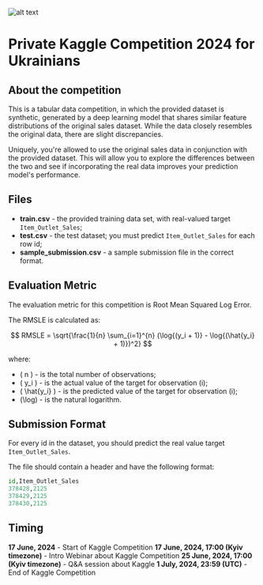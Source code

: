 ![alt text](https://cdn.prod.website-files.com/5fc212183117036dc3c635d0/611f5ebe2709f0744c0f4413_Sourcing%20talent%20on%20Kaggle%20image.png)

# Private Kaggle Competition 2024 for Ukrainians
## About the competition
This is a tabular data competition, in which the provided dataset is synthetic, generated by a deep learning model that shares similar feature distributions of the original sales dataset. While the data closely resembles the original data, there are slight discrepancies.

Uniquely, you're allowed to use the original sales data in conjunction with the provided dataset. This will allow you to explore the differences between the two and see if incorporating the real data improves your prediction model's performance.

## Files
- **train.csv** - the provided training data set, with real-valued target `Item_Outlet_Sales`;
- **test.csv** - the test dataset; you must predict `Item_Outlet_Sales` for each row id;
- **sample_submission.csv** - a sample submission file in the correct format.

## Evaluation Metric
The evaluation metric for this competition is Root Mean Squared Log Error.

The RMSLE is calculated as:

$$
RMSLE = \sqrt{\frac{1}{n} \sum_{i=1}^{n} (\log{(y_i + 1)} - \log{(\hat{y_i} + 1)})^2}
$$

where:
- \( n \) - is the total number of observations;
- \( y_i \) - is the actual value of the target for observation (i);
- \( \hat{y_i} \) - is the predicted value of the target for observation (i);
- \(\log\) - is the natural logarithm.

## Submission Format
For every id in the dataset, you should predict the real value target `Item_Outlet_Sales`.

The file should contain a header and have the following format:
```python
id,Item_Outlet_Sales
378428,2125
378429,2125
378430,2125
```

## Timing
**17 June, 2024** - Start of Kaggle Competition
**17 June, 2024, 17:00 (Kyiv timezone)** - Intro Webinar about Kaggle Competition
**25 June, 2024, 17:00 (Kyiv timezone)** - Q&A session about Kaggle
**1 July, 2024, 23:59 (UTC)** - End of Kaggle Competition